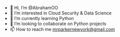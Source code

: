 - 👋 Hi, I’m @AbrahamOO
- 👀 I’m interested in Cloud Security & Data Science
- 🌱 I’m currently learning Python
- 💞️ I’m looking to collaborate on Python projects
- 📫 How to reach me mrparkernewyork@gmail.com

<!---
AbrahamOO/AbrahamOO is a ✨ special ✨ repository because its `README.md` (this file) appears on your GitHub profile.
You can click the Preview link to take a look at your changes.
--->
